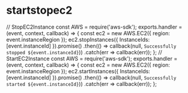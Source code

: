 # startstopec2
// StopEC2Instance  const AWS = require('aws-sdk');  exports.handler = (event, context, callback) => {     const ec2 = new AWS.EC2({ region: event.instanceRegion });          ec2.stopInstances({ InstanceIds: [event.instanceId] }).promise()         .then(() => callback(null, `Successfully stopped ${event.instanceId}`))         .catch(err => callback(err)); };  // StartEC2Instance  const AWS = require('aws-sdk');  exports.handler = (event, context, callback) => {     const ec2 = new AWS.EC2({ region: event.instanceRegion });          ec2.startInstances({ InstanceIds: [event.instanceId] }).promise()         .then(() => callback(null, `Successfully started ${event.instanceId}`))         .catch(err => callback(err)); };

